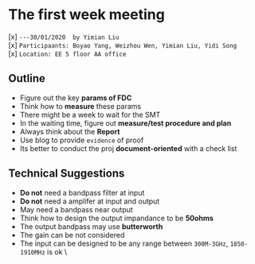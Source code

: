 # The first week meeting
[x] `---30/01/2020  by Yimian Liu`   
[x] `Participaants: Boyao Yang, Weizhou Wen, Yimian Liu, Yidi Song`   
[x] `Location: EE 5 floor AA office`   

## Outline
 - Figure out the key **params of FDC**
 - Think how to **measure** these params
 - There might be a week to wait for the SMT
 - In the waiting time, figure out **measure/test procedure and plan**
 - Always think about the **Report**
 - Use blog to provide `evidence` of proof
 - Its better to conduct the proj **document-oriented** with a check list

## Technical Suggestions
 - **Do not** need a bandpass filter at input
 - **Do not** need a amplifer at input and output
 - May need a bandpass near output
 - Think how to design the output impandance to be **50ohms**
 - The output bandpass may use **butterworth**
 - The gain can be not considered
 - The input can be designed to be any range between `300M-3GHz`, `1850-1910MHz` is ok
\
